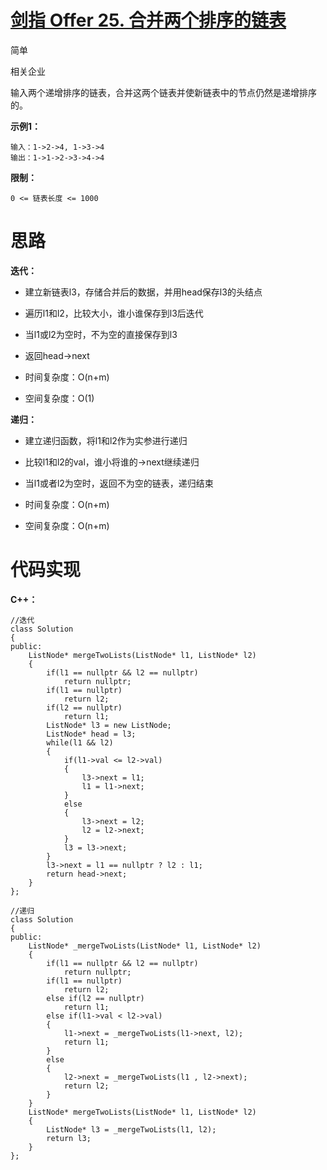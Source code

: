 # [剑指 Offer 25. 合并两个排序的链表](https://leetcode.cn/problems/he-bing-liang-ge-pai-xu-de-lian-biao-lcof/)

简单



相关企业

输入两个递增排序的链表，合并这两个链表并使新链表中的节点仍然是递增排序的。

**示例1：**

```
输入：1->2->4, 1->3->4
输出：1->1->2->3->4->4
```

**限制：**

```
0 <= 链表长度 <= 1000
```



# 思路

**迭代：**

- 建立新链表l3，存储合并后的数据，并用head保存l3的头结点
- 遍历l1和l2，比较大小，谁小谁保存到l3后迭代
- 当l1或l2为空时，不为空的直接保存到l3
- 返回head->next

- 时间复杂度：O(n+m)
- 空间复杂度：O(1)

**递归：**

- 建立递归函数，将l1和l2作为实参进行递归
- 比较l1和l2的val，谁小将谁的->next继续递归
- 当l1或者l2为空时，返回不为空的链表，递归结束

- 时间复杂度：O(n+m)
- 空间复杂度：O(n+m)



# 代码实现

**C++：**

```
//迭代
class Solution
{
public: 
    ListNode* mergeTwoLists(ListNode* l1, ListNode* l2)
    {
        if(l1 == nullptr && l2 == nullptr)
            return nullptr;
        if(l1 == nullptr)
            return l2;
        if(l2 == nullptr)
            return l1;
        ListNode* l3 = new ListNode;
        ListNode* head = l3;
        while(l1 && l2)
        {
            if(l1->val <= l2->val)
            {
                l3->next = l1;
                l1 = l1->next;
            }
            else
            {
                l3->next = l2;
                l2 = l2->next;
            }      
            l3 = l3->next;
        }
        l3->next = l1 == nullptr ? l2 : l1;
        return head->next;
    }   
};

//递归
class Solution
{
public: 
    ListNode* _mergeTwoLists(ListNode* l1, ListNode* l2)
    {
        if(l1 == nullptr && l2 == nullptr)
            return nullptr;
        if(l1 == nullptr)
            return l2;
        else if(l2 == nullptr)
            return l1;
        else if(l1->val < l2->val)
        {
            l1->next = _mergeTwoLists(l1->next, l2);
            return l1;
        }
        else
        {
            l2->next = _mergeTwoLists(l1 , l2->next);
            return l2;
        }
    }
    ListNode* mergeTwoLists(ListNode* l1, ListNode* l2)
    {
        ListNode* l3 = _mergeTwoLists(l1, l2);
        return l3;
    }   
};
```

